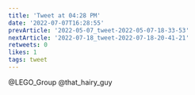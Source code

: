 ```yaml
---
title: 'Tweet at 04:28 PM'
date: '2022-07-07T16:28:55'
prevArticle: '2022-05-07_tweet-2022-05-07-18-33-53'
nextArticle: '2022-07-18_tweet-2022-07-18-20-41-21'
retweets: 0
likes: 1
tags: tweet
---
```

@LEGO_Group @that_hairy_guy